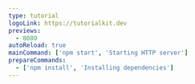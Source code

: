 ```yaml
---
type: tutorial
logoLink: https://tutorialkit.dev
previews:
  - 8080
autoReload: true
mainCommand: ['npm start', 'Starting HTTP server']
prepareCommands:
  - ['npm install', 'Installing dependencies']
---
```


